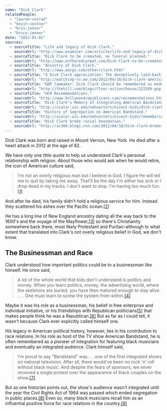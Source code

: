 ```yaml
---
name: "Dick Clark"
relatedPeople:
  - "lauren-conrad"
  - "kevin-costner"
  - "kris-jenner"
  - "bruce-jenner"
date: "2013-01-01"
sources:
  - sourceTitle: "Life and legacy of Dick Clark."
    sourceUrl: "http://www.examiner.com/article/life-and-legacy-of-dick-clark-remembering-an-inspirational-icon"
  - sourceTitle: "Dick Clark to be cremated, no funeral planned."
    sourceUrl: "http://www.ontheredcarpet.com/Dick-Clark-to-be-cremated--no-funeral-planned/8630126"
  - sourceTitle: "Ancestry of Dick Clark."
    sourceUrl: "http://www.wargs.com/other/clark.html"
  - sourceTitle: "A Dick Clark appreciation: The deceptively laid-back, conservative revolutionary."
    sourceUrl: "http://watching-tv.ew.com/2012/04/18/dick-clark-american-bandstand-pyramid-rockin-eve/"
  - sourceTitle: "GOP lawmaker: Dick Clark should be remembered as model of free enterprise."
    sourceUrl: "http://thehill.com/blogs/floor-action/house/222389-gop-lawmaker-says-dick-clark-should-be-remembered-as-model-of-free-enterprise-system"
  - sourceTitle: "HCR Recommendations."
    sourceUrl: "http://www.hollywoodrepublicans.com/recommendations.htm"
  - sourceTitle: "Dick Clark's Memory of Integrating American Bandstand."
    sourceUrl: "http://scalar.usc.edu/nehvectors/nicest-kids/dick-clarks-popular-history-of-american-bandstand?path=legacy"
  - sourceTitle: "History of Segregation on American Bandstand."
    sourceUrl: "http://scalar.usc.edu/nehvectors/nicest-kids/remembering-american-bandstand-forgetting-segregation?path=legacy"
  - sourceTitle: "Dick Clark broke racial boundaries."
    sourceUrl: "http://ac360.blogs.cnn.com/2012/04/18/dick-clark-broke-racial-boundaries/"
---
```


Dick Clark was born and raised in Mount Vernon, New York. He died after a heart attack in 2012 at the age of 82.

We have only one little quote to help us understand Clark's personal relationship with religion. About those who would ask when he would retire, the icon of American culture said,

>I'm not an overly religious man but I believe in God. I figure He will tell me to quit by taking me away. That'll be the day I'm either too sick or I drop dead in my tracks. I don't want to stop. I'm having too much fun.<a class="source-citation" href="http://www.examiner.com/article/life-and-legacy-of-dick-clark-remembering-an-inspirational-icon" title="Life and legacy of Dick Clark.">[1]</a>

And after he died, his family didn't hold a religious service for him. Instead they scattered his ashes over the Pacific ocean.<a class="source-citation" href="http://www.ontheredcarpet.com/Dick-Clark-to-be-cremated--no-funeral-planned/8630126" title="Dick Clark to be cremated, no funeral planned.">[2]</a>

He has a long line of New England ancestry dating all the way back to the 1600's and the voyage of the Mayflower,<a class="source-citation" href="http://www.wargs.com/other/clark.html" title="Ancestry of Dick Clark.">[3]</a> so there's Christianity somewhere back there, most likely Protestant and Puritan–although to what extent that translated into Clark's not overly religious belief in God, we don't know.


## The Businessman and Race

Clark understood how important politics could be to a businessman like himself. He once said,

>A lot of the whole world that kids don't understand is politics and money. When you learn politics, money, the advertising world, where the skeletons are buried, you have then matured enough to stay alive. . . . One must learn to screw the system from within.<a class="source-citation" href="http://watching-tv.ew.com/2012/04/18/dick-clark-american-bandstand-pyramid-rockin-eve/" title="A Dick Clark appreciation: The deceptively laid-back, conservative revolutionary.">[4]</a>

Maybe it was his role as a businessman, his belief in free enterprise and individual initiative, or his friendships with Republican politicians<a class="source-citation" href="http://thehill.com/blogs/floor-action/house/222389-gop-lawmaker-says-dick-clark-should-be-remembered-as-model-of-free-enterprise-system" title="GOP lawmaker: Dick Clark should be remembered as model of free enterprise.">[5]</a> that makes people think he was a Republican.<a class="source-citation" href="http://www.hollywoodrepublicans.com/recommendations.htm" title="HCR Recommendations.">[6]</a> But as far as I could tell, it wasn't because Clark ever explicitly called himself one.

His legacy in American political history, however, lies in his contribution to race relations. In his role as host of the TV show American Bandstand, he is often remembered as a pioneer of integration for featuring black musicians and eventually an integrated audience. Clark himself said,

>I'm proud to say "Bandstand" was. . . one of the first integrated shows on national television. After all, there would've been no rock 'n' roll without black music. And despite the fears of sponsors, we never received a single protest over the appearance of black couples on the show.<a class="source-citation" href="http://scalar.usc.edu/nehvectors/nicest-kids/dick-clarks-popular-history-of-american-bandstand?path=legacy" title="Dick Clark&apos;s Memory of Integrating American Bandstand.">[7]</a>

But as one historian points out, the show's audience wasn't integrated until the year the Civil Rights Act of 1964 was passed which ended segregation in public places.<a class="source-citation" href="http://scalar.usc.edu/nehvectors/nicest-kids/remembering-american-bandstand-forgetting-segregation?path=legacy" title="History of Segregation on American Bandstand.">[8]</a> Even so, many black musicians recall him as an influential positive force for race relations in the country.<a class="source-citation" href="http://ac360.blogs.cnn.com/2012/04/18/dick-clark-broke-racial-boundaries/" title="Dick Clark broke racial boundaries.">[9]</a>